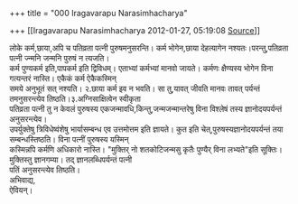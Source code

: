 +++
title = "000 Iragavarapu Narasimhacharya"

+++
[[Iragavarapu Narasimhacharya	2012-01-27, 05:19:08 [Source](https://groups.google.com/g/bvparishat/c/cXmw-zTAdkc)]]



लोके कर्म,छाया,अपि च पतिव्रता पत्नी पुरुषमनुसरन्ति। कर्म भोगेन,छाया देहत्यागेन नश्यतः।परन्तु,पतिव्रता पत्नी ज्न्मनि जन्मनि पुरुषं न त्यजति।  
कर्म पुण्यकर्म इति,पापकर्म इति द्विविधम्। एताभ्यां कर्मभ्यां मानवो जायते। कर्मणः क्षैण्यस्य भोगेन विना गत्यन्तरं नास्ति। एकैकं कर्म ऐकैकस्मिन्  
समये अनुभूतं सत् नश्यति। २.छाया कर्म इव न भवति। सा तु,यावत् जीवति मानवः तावत् पर्यन्तं तमनुसरन्त्येव तिष्ठति।३.अग्निसाक्षित्वेन स्वीकृता  
पतिव्रता पत्नी तु न केवलं पुरुषस्य एकजन्मावधि,किन्तु,जन्मजन्मान्तरेषु विना विश्लेषं तस्य ज्ञानोदयपर्यन्तं अनुसरन्त्येव।  
उपर्युक्तेषु त्रिविधेष्वंशेषु भार्यासम्बन्ध एव उत्तमोत्तम इति ज्ञायते। कुत इति चेत्,पुरुषस्यज्ञानोदयपर्यन्तं तया सम्बन्धस्तिष्ठति। विना पत्नीं पुरुषस्य यस्मिन्  
कस्मिन्नपि कर्मणि अधिकारो नास्ति। "मुक्तिर् नो शतकोटिजन्मसु कृतैः पुण्यैर् विना लभ्यते"इति सूक्तिः। मुक्तिस्तु ज्ञानगम्या। तद् ज्ञानलब्धिपर्यन्तं पत्नी  
पतिं अनुसरन्त्येव तिष्ठति।  
अभिवाद्य,  
ऐवियन्।  

